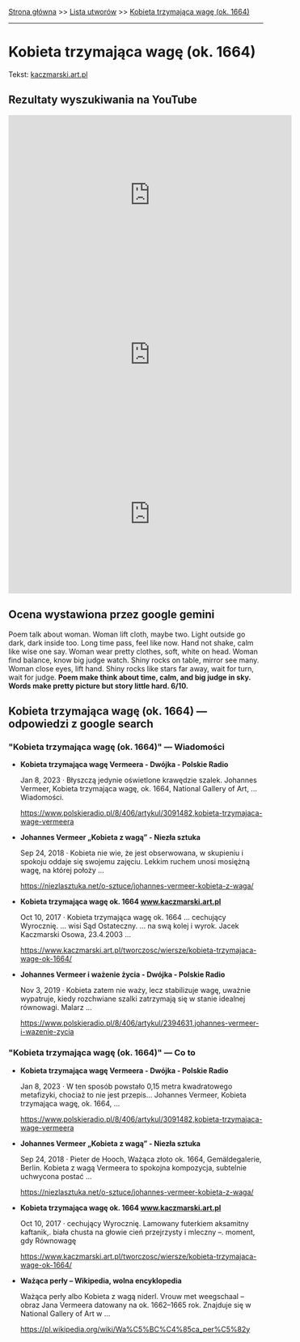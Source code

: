 [Strona główna](../index.md) >> [Lista utworów](../list.md) >> [Kobieta trzymająca wagę (ok. 1664)](207.md)

---

# Kobieta trzymająca wagę (ok. 1664)

Tekst: [kaczmarski.art.pl](https://www.kaczmarski.art.pl/tworczosc/wiersze/kobieta-trzymajaca-wage-ok-1664/)

## Rezultaty wyszukiwania na YouTube

<iframe width="560" height="315" src="https://www.youtube.com/embed/WMV1-7zTHBw?si=IdontcarewhotheIRSsendsImnotpayingtaxes" title="YouTube video player" frameborder="0" allow="accelerometer; autoplay; clipboard-write; encrypted-media; gyroscope; picture-in-picture; web-share" referrerpolicy="strict-origin-when-cross-origin" allowfullscreen></iframe>

<iframe width="560" height="315" src="https://www.youtube.com/embed/FRaHLFOJefM?si=IdontcarewhotheIRSsendsImnotpayingtaxes" title="YouTube video player" frameborder="0" allow="accelerometer; autoplay; clipboard-write; encrypted-media; gyroscope; picture-in-picture; web-share" referrerpolicy="strict-origin-when-cross-origin" allowfullscreen></iframe>

<iframe width="560" height="315" src="https://www.youtube.com/embed/W5Sl51hGdXw?si=IdontcarewhotheIRSsendsImnotpayingtaxes" title="YouTube video player" frameborder="0" allow="accelerometer; autoplay; clipboard-write; encrypted-media; gyroscope; picture-in-picture; web-share" referrerpolicy="strict-origin-when-cross-origin" allowfullscreen></iframe>

## Ocena wystawiona przez google gemini

Poem talk about woman. Woman lift cloth, maybe two. Light outside go dark, dark inside too. Long time pass, feel like now. Hand not shake, calm like wise one say. Woman wear pretty clothes, soft, white on head. Woman find balance, know big judge watch. Shiny rocks on table, mirror see many. Woman close eyes, lift hand. Shiny rocks like stars far away, wait for turn, wait for judge. **Poem make think about time, calm, and big judge in sky. Words make pretty picture but story little hard. 6/10.**


## Kobieta trzymająca wagę (ok. 1664) — odpowiedzi z google search

### "Kobieta trzymająca wagę (ok. 1664)" — Wiadomości

- **Kobieta trzymająca wagę Vermeera - Dwójka - Polskie Radio**

    Jan 8, 2023  ·  Błyszczą jedynie oświetlone krawędzie szalek. Johannes Vermeer, Kobieta trzymająca wagę, ok. 1664, National Gallery of Art, ... Wiadomości. 

   <https://www.polskieradio.pl/8/406/artykul/3091482,kobieta-trzymajaca-wage-vermeera>
- **Johannes Vermeer „Kobieta z wagą” - Niezła sztuka**

    Sep 24, 2018  ·  Kobieta nie wie, że jest obserwowana, w skupieniu i spokoju oddaje się swojemu zajęciu. Lekkim ruchem unosi mosiężną wagę, na której położy ... 

   <https://niezlasztuka.net/o-sztuce/johannes-vermeer-kobieta-z-waga/>
- **Kobieta trzymająca wagę ok. 1664 www.kaczmarski.art.pl**

    Oct 10, 2017  ·  Kobieta trzymająca wagę ok. 1664 ... cechujący Wyrocznię. ... wisi Sąd Ostateczny. ... na swą kolej i wyrok. Jacek Kaczmarski Osowa, 23.4.2003 ... 

   <https://www.kaczmarski.art.pl/tworczosc/wiersze/kobieta-trzymajaca-wage-ok-1664/>
- **Johannes Vermeer i ważenie życia - Dwójka - Polskie Radio**

    Nov 3, 2019  ·  Kobieta zatem nie waży, lecz stabilizuje wagę, uważnie wypatruje, kiedy rozchwiane szalki zatrzymają się w stanie idealnej równowagi. Malarz ... 

   <https://www.polskieradio.pl/8/406/artykul/2394631,johannes-vermeer-i-wazenie-zycia>

### "Kobieta trzymająca wagę (ok. 1664)" — Co to

- **Kobieta trzymająca wagę Vermeera - Dwójka - Polskie Radio**

    Jan 8, 2023  ·  W ten sposób powstało 0,15 metra kwadratowego metafizyki, chociaż to nie jest przepis… Johannes Vermeer, Kobieta trzymająca wagę, ok. 1664, ... 

   <https://www.polskieradio.pl/8/406/artykul/3091482,kobieta-trzymajaca-wage-vermeera>
- **Johannes Vermeer „Kobieta z wagą” - Niezła sztuka**

    Sep 24, 2018  ·  Pieter de Hooch, Ważąca złoto  ok. 1664, Gemäldegalerie, Berlin. Kobieta z wagą Vermeera to spokojna kompozycja, subtelnie uchwycona postać ... 

   <https://niezlasztuka.net/o-sztuce/johannes-vermeer-kobieta-z-waga/>
- **Kobieta trzymająca wagę ok. 1664 www.kaczmarski.art.pl**

    Oct 10, 2017  ·  cechujący Wyrocznię. Lamowany futerkiem aksamitny kaftanik,. biała chusta na głowie cień przejrzysty i mleczny –. moment, gdy Równowagę 

   <https://www.kaczmarski.art.pl/tworczosc/wiersze/kobieta-trzymajaca-wage-ok-1664/>
- **Ważąca perły – Wikipedia, wolna encyklopedia**

    Ważąca perły albo Kobieta z wagą niderl. Vrouw met weegschaal – obraz Jana Vermeera datowany na ok. 1662–1665 rok. Znajduje się w National Gallery of Art w ... 

   <https://pl.wikipedia.org/wiki/Wa%C5%BC%C4%85ca_per%C5%82y>

